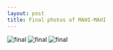 ```yaml
---
layout: post
title: Final photos of MAHI-MAHI
---
```


![final]({{site.baseurl}}/images/finalphoto.jpg)
![final]({{site.baseurl}}/images/finalphoto1.jpg)
![final]({{site.baseurl}}/images/finalphoto2.jpg)